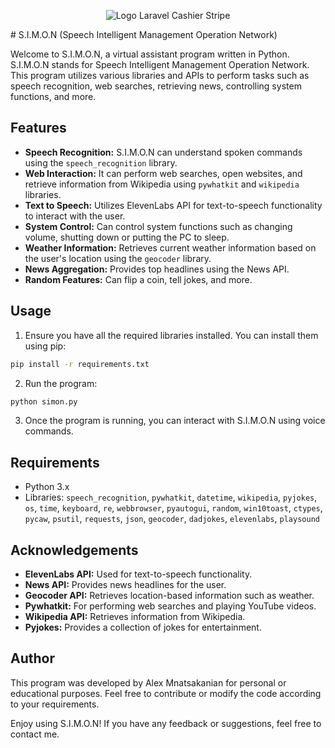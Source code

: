 <p align="center">
    <img src="/art/simon.ico" alt="Logo Laravel Cashier Stripe">
</p>
# S.I.M.O.N (Speech Intelligent Management Operation Network)

Welcome to S.I.M.O.N, a virtual assistant program written in Python. S.I.M.O.N stands for Speech Intelligent Management Operation Network. This program utilizes various libraries and APIs to perform tasks such as speech recognition, web searches, retrieving news, controlling system functions, and more.

## Features

- **Speech Recognition:** S.I.M.O.N can understand spoken commands using the `speech_recognition` library.
- **Web Interaction:** It can perform web searches, open websites, and retrieve information from Wikipedia using `pywhatkit` and `wikipedia` libraries.
- **Text to Speech:** Utilizes ElevenLabs API for text-to-speech functionality to interact with the user.
- **System Control:** Can control system functions such as changing volume, shutting down or putting the PC to sleep.
- **Weather Information:** Retrieves current weather information based on the user's location using the `geocoder` library.
- **News Aggregation:** Provides top headlines using the News API.
- **Random Features:** Can flip a coin, tell jokes, and more.

## Usage

1. Ensure you have all the required libraries installed. You can install them using pip:

```bash
pip install -r requirements.txt
```

2. Run the program:

```bash
python simon.py
```

3. Once the program is running, you can interact with S.I.M.O.N using voice commands.

## Requirements

- Python 3.x
- Libraries: `speech_recognition`, `pywhatkit`, `datetime`, `wikipedia`, `pyjokes`, `os`, `time`, `keyboard`, `re`, `webbrowser`, `pyautogui`, `random`, `win10toast`, `ctypes`, `pycaw`, `psutil`, `requests`, `json`, `geocoder`, `dadjokes`, `elevenlabs`, `playsound`

## Acknowledgements

- **ElevenLabs API:** Used for text-to-speech functionality.
- **News API:** Provides news headlines for the user.
- **Geocoder API:** Retrieves location-based information such as weather.
- **Pywhatkit:** For performing web searches and playing YouTube videos.
- **Wikipedia API:** Retrieves information from Wikipedia.
- **Pyjokes:** Provides a collection of jokes for entertainment.

## Author

This program was developed by Alex Mnatsakanian for personal or educational purposes. Feel free to contribute or modify the code according to your requirements.

Enjoy using S.I.M.O.N! If you have any feedback or suggestions, feel free to contact me.
